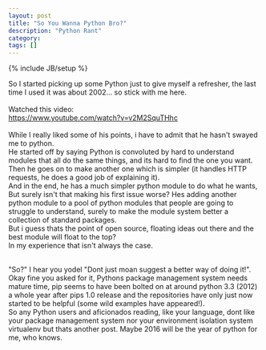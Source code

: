 ```yaml
---
layout: post
title: "So You Wanna Python Bro?"
description: "Python Rant"
category:
tags: []
---
```

{% include JB/setup %}

So I started picking up some Python just to give myself a refresher, the last time I used it was about 2002... so stick with me here. <br>
<br>
Watched this video: <br>
https://www.youtube.com/watch?v=v2M2SquTHhc<br>
<br>
While I really liked some of his points, i have to admit that he hasn't swayed me to python.<br>
He started off by saying Python is convoluted by hard to understand modules that all do the same things, and its hard to find the one you want.<br>
Then he goes on to make another one which is simpler (it handles HTTP requests, he does a good job of explaining it).<br>
And in the end, he has a much simpler python module to do what he wants, But surely isn't that making his first issue worse? Hes adding another python module to a pool of python modules that people are going to struggle to understand, surely to make the module system better a collection of standard packages.<br>
But i guess thats the point of open source, floating ideas out there and the best module will float to the top? <br> In my experience that isn't always the case.

<br>
"So?" I hear you yodel "Dont just moan suggest a better way of doing it!". <br>
Okay fine you asked for it, Pythons package management system needs mature time, pip seems to have been bolted on at around python 3.3 (2012) a whole year after pips 1.0 release and the repositories have only just now started to be helpful (some wild examples have appeared!). <br>
So any Python users and aficionados reading, like your language, dont like your package management system nor your environment isolation system virtualenv but thats another post. Maybe 2016 will be the year of python for me, who knows.
